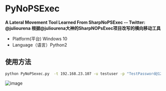 # PyNoPSExec
**A Lateral Movement Tool Learned From SharpNoPSExec  --  Twitter: @juliourena  根据@juliourena大神的SharpNOPsExec项目改写的横向移动工具** 
+ Platform(平台) Windows 10
+ Language（语言）Python2

## 使用方法

```bash
python PyNoPSexec.py  -t 192.168.23.107 -u testuser -p "TestPassword@123" -d test.sec.com -s AppMgmt -e "c:\\windows\\system32\\cmd.exe /c echo hackedbybobac > c:\\bobac.txt"
```
![image](https://user-images.githubusercontent.com/11972644/117527553-82264700-afff-11eb-9850-45ecbd997f98.png)


